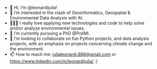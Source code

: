 - 👋 Hi, I’m @leonardijulia!
- 👀 I’m interested in the clash of Geoinformatics, Geospatial & Environmental Data Analysis with AI.
- 👩🏽‍💻 I really love applying new technologies and code to help solve and/or analyze environmental issues.
- 🌱 I’m currently pursuing a PhD @PoliMi.
- 💞️ I’m looking to collaborate on fun Python projects, and data analysis projects, with an emphasis on projects concerning climate change and the environment.
- 📫 How to reach me: julialeonardi.888@gmail.com or https://www.linkedin.com/in/leonardijulia/ :)
